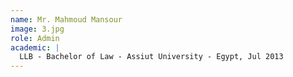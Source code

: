 ```yaml
---
name: Mr. Mahmoud Mansour
image: 3.jpg
role: Admin
academic: |
  LLB - Bachelor of Law - Assiut University - Egypt, Jul 2013
---
```

